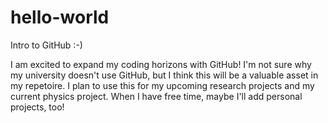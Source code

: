# hello-world
Intro to GitHub :-)

I am excited to expand my coding horizons with GitHub!
I'm not sure why my university doesn't use GitHub, but I think this will be a valuable asset in my repetoire.
I plan to use this for my upcoming research projects and my current physics project. When I have free time, maybe I'll add personal projects, too!
